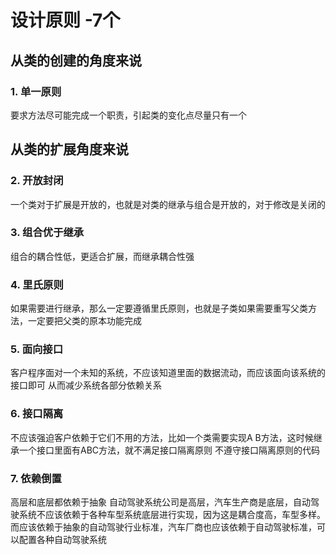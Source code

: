 # 设计原则 -7个
## 从类的创建的角度来说
### 1. 单一原则
要求方法尽可能完成一个职责，引起类的变化点尽量只有一个
## 从类的扩展角度来说
### 2. 开放封闭
一个类对于扩展是开放的，也就是对类的继承与组合是开放的，对于修改是关闭的
### 3. 组合优于继承
组合的耦合性低，更适合扩展，而继承耦合性强
### 4. 里氏原则
如果需要进行继承，那么一定要遵循里氏原则，也就是子类如果需要重写父类方法，一定要把父类的原本功能完成
### 5. 面向接口
客户程序面对一个未知的系统，不应该知道里面的数据流动，而应该面向该系统的接口即可
从而减少系统各部分依赖关系
### 6. 接口隔离
不应该强迫客户依赖于它们不用的方法，比如一个类需要实现A B方法，这时候继承一个接口里面有ABC方法，就不满足接口隔离原则
不遵守接口隔离原则的代码
### 7. 依赖倒置
高层和底层都依赖于抽象
自动驾驶系统公司是高层，汽车生产商是底层，自动驾驶系统不应该依赖于各种车型系统底层进行实现，因为这是耦合度高，车型多样。而应该依赖于抽象的自动驾驶行业标准，汽车厂商也应该依赖于自动驾驶标准，可以配置各种自动驾驶系统